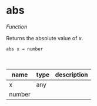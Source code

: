 # abs

_Function_

Returns the absolute value of _x_.

<pre><code>abs x &rarr; number</code></pre>
<br>

| name | type | description |
|------|------|-------------|
|x|any||
|number|||


